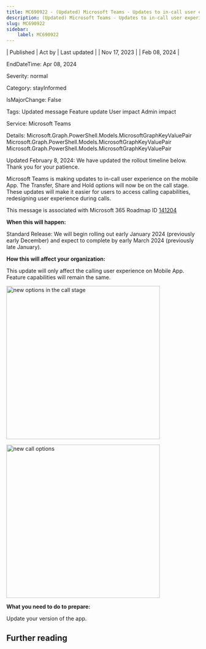 ```yaml
---
title: MC690922 - (Updated) Microsoft Teams - Updates to in-call user experience.
description: (Updated) Microsoft Teams - Updates to in-call user experience.
slug: MC690922
sidebar:
    label: MC690922
---
```


| Published | Act by | Last updated |
| Nov 17, 2023 |  | Feb 08, 2024 |

EndDateTime: Apr 08, 2024

Severity: normal

Category: stayInformed

IsMajorChange: False

Tags: Updated message Feature update User impact Admin impact

Service: Microsoft Teams

Details: Microsoft.Graph.PowerShell.Models.MicrosoftGraphKeyValuePair Microsoft.Graph.PowerShell.Models.MicrosoftGraphKeyValuePair Microsoft.Graph.PowerShell.Models.MicrosoftGraphKeyValuePair

<p>Updated February 8, 2024: We have updated the rollout timeline below. Thank you for your patience.&nbsp;</p><p>Microsoft Teams is making updates to in-call user experience on the mobile App. The Transfer, Share and Hold options will now be on the call stage. These updates will make it easier for users to access calling capabilities, redesigning user experience during calls.&nbsp;</p><p>This message is associated with Microsoft 365 Roadmap ID <a href="https://www.microsoft.com/microsoft-365/roadmap?filters=&amp;searchterms=141204" target="_blank">141204</a></p><p><b>When this will happen:</b></p><p>Standard Release: We will begin rolling out early January 2024 (previously early December) and expect to complete by early March 2024 (previously late January).</p><p><b>How this will affect your organization:</b></p><p>This update will only affect the calling user experience on Mobile App. Feature capabilities will remain the same.&nbsp;</p><p><img src="https://img-prod-cms-rt-microsoft-com.akamaized.net/cms/api/am/imageFileData/RW1eOcV?ver=3575" style="width: 400px;" alt="new options in the call stage"></p><p><img src="https://img-prod-cms-rt-microsoft-com.akamaized.net/cms/api/am/imageFileData/RW1eOcY?ver=78bd" style="width: 400px;" alt="new call options"><br></p><p><b>What you need to do to prepare:</b></p><p>Update your version of the app.</p>

## Further reading
